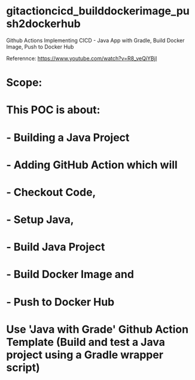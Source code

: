 # gitactioncicd_builddockerimage_push2dockerhub
Github Actions Implementing CICD - Java App with Gradle, Build Docker Image, Push to Docker Hub

Referennce: https://www.youtube.com/watch?v=R8_veQiYBjI

# Scope: 
# This POC is about:
#    - Building a Java Project
#    - Adding GitHub Action which will 
#        - Checkout Code, 
#        - Setup Java, 
#        - Build Java Project
#        - Build Docker Image and 
#        - Push to Docker Hub
# Use 'Java with Grade' Github Action Template (Build and test a Java project using a Gradle wrapper script)



